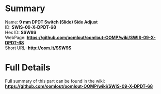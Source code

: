
Summary
=================
  
Name: __9 mm DPDT Switch (Slide) Side Adjust__    
ID: __SWIS-09-X-DPDT-68__   
Hex ID: __SSW9S__   
WebPage: __https://github.com/oomlout/oomlout-OOMP/wiki/SWIS-09-X-DPDT-68__   
Short URL: __http://oom.lt/SSW9S__   

Full Details
==========================
Full summary of this part can be found in the wiki:   
__https://github.com/oomlout/oomlout-OOMP/wiki/SWIS-09-X-DPDT-68__    

